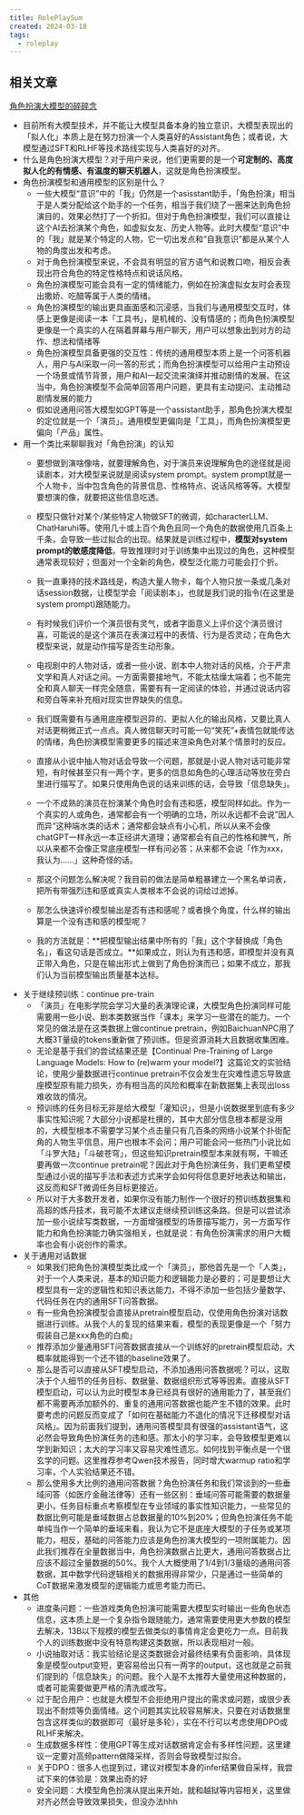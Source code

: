 ```yaml
---
title: RolePlaySum
created: 2024-03-18
tags:
  - roleplay
---
```


## 相关文章

[角色扮演大模型的碎碎念](https://mp.weixin.qq.com/s/XNCylQhaBWHbN-Sd2w6UMQ)

- 目前所有大模型技术，并不能让大模型具备本身的独立意识，大模型表现出的「拟人化」本质上是在努力扮演一个人类喜好的Assistant角色；或者说，大模型通过SFT和RLHF等技术路线实现与人类喜好的对齐。
- 什么是角色扮演大模型？对于用户来说，他们更需要的是一个**可定制的、高度拟人化的有情感、有温度的聊天机器人**，这就是角色扮演模型。
- 角色扮演模型和通用模型的区别是什么？
	- 一些大模型“意识”中的「我」仍然是一个asisstant助手，「角色扮演」相当于是人类分配给这个助手的一个任务，相当于我们绕了一圈来达到角色扮演目的，效果必然打了一个折扣。但对于角色扮演模型，我们可以直接让这个AI去扮演某个角色，如虚拟女友、历史人物等。此时大模型“意识”中的「我」就是某个特定的人物，它一切出发点和“自我意识”都是从某个人物的角度出发和考虑。
	- 对于角色扮演模型来说，不会具有明显的官方语气和说教口吻，相反会表现出符合角色的特定性格特点和说话风格。
	- 角色扮演模型可能会具有一定的情绪能力，例如在扮演虚拟女友时会表现出撒娇、吃醋等属于人类的情绪。
	- 角色扮演模型的输出更具画面感和沉浸感，当我们与通用模型交互时，体感上更像是阅读一本「工具书」，是机械的、没有情感的；而角色扮演模型更像是一个真实的人在隔着屏幕与用户聊天，用户可以想象出到对方的动作、想法和情绪等
	- 角色扮演模型具备更强的交互性：传统的通用模型本质上是一个问答机器人，用户与AI采取一问一答的形式；而角色扮演模型可以给用户主动预设一个场景或情节背景，用户和AI一起交流来演绎并推动剧情的发展。在这当中，角色扮演模型不会简单回答用户问题，更具有主动提问、主动推动剧情发展的能力
	- 假如说通用问答大模型如GPT等是一个assistant助手，那角色扮演大模型的定位就是一个「演员」。通用模型更偏向是「工具」，而角色扮演模型更偏向「产品」属性。
- 用一个类比来聊聊我对「角色扮演」的认知
	- 要想做到演啥像啥，就要理解角色，对于演员来说理解角色的途径就是阅读剧本，对大模型来说就是阅读system prompt。system prompt就是一个人物卡，当中包含角色的背景信息、性格特点、说话风格等等。大模型要想演的像，就要把这些信息吃透。
	- 模型只做针对某个/某些特定人物做SFT的微调，如characterLLM、ChatHaruhi等。使用几十或上百个角色且同一个角色的数据使用几百条上千条，会导致一些过拟合的出现。结果就是训练过程中，**模型对system prompt的敏感度降低**，导致推理时对于训练集中出现过的角色，这种模型通常表现较好；但面对一个全新的角色，模型泛化能力可能会打个折。
	- 我一直秉持的技术路线是，构造大量人物卡，每个人物只放一条或几条对话session数据，让模型学会「阅读剧本」，也就是我们说的指令(在这里是system prompt)跟随能力。

	- 有时候我们评价一个演员很有灵气，或者字面意义上评价这个演员很讨喜，可能说的是这个演员在表演过程中的表情、行为是否灵动；在角色大模型来说，就是动作描写是否生动形象。
	- 电视剧中的人物对话，或者一些小说、剧本中人物对话的风格，介于严肃文学和真人对话之间。一方面需要接地气，不能太枯燥太端着；也不能完全和真人聊天一样完全随意，需要有有一定阅读的体验，并通过说话内容和旁白等来补充相对现实世界缺失的信息。
	- 我们既需要有与通用底座模型迥异的、更拟人化的输出风格，又要比真人对话更稍微正式一点点。真人微信聊天时可能一句“笑死”+表情包就能传达的情绪，角色扮演模型需要更多的描述来渲染角色对某个情景时的反应。
	- 直接从小说中抽人物对话会导致一个问题，那就是小说人物对话可能非常短，有时候甚至只有一两个字，更多的信息如角色的心理活动等放在旁白里进行描写了。如果只使用角色说的话来训练的话，会导致「信息缺失」。

	- 一个不成熟的演员在扮演某个角色时会有违和感，模型同样如此。作为一个真实的人或角色，通常都会有一个明确的立场，所以永远都不会说”因人而异“这种端水类的话术；通常都会缺点有小心机，所以从来不会像chatGPT一样永远一本正经讲大道理；通常都会有自己的性格和脾气，所以从来都不会像正常底座模型一样有问必答；从来都不会说「作为xxx，我认为......」这种奇怪的话。
	- 那这个问题怎么解决呢？我目前的做法是简单粗暴建立一个黑名单词表，把所有带强烈违和感或真实人类根本不会说的词给过滤掉。
	- 那怎么快速评价模型输出是否有违和感呢？或者换个角度，什么样的输出算是一个没有违和感的模型呢？
	- 我的方法就是：**把模型输出结果中所有的「我」这个字替换成「角色名」，看这句话是否成立。**如果成立，则认为有违和感，即模型并没有真正带入角色，只是在输出形式上做到了角色扮演而已；如果不成立，那我们认为当前模型输出质量基本达标。
- 关于继续预训练：continue pre-train
	- 「演员」在电影学院会学习大量的表演理论课，大模型角色扮演同样可能需要用一些小说、剧本类数据当作「课本」来学习一些潜在的能力。一个常见的做法是在这类数据上做continue pretrain，例如BaichuanNPC用了大概3T量级的tokens重新做了预训练。但是资源消耗大且数据收集困难。
	- 无论是基于我们的尝试结果还是【Continual Pre-Training of Large Language Models: How to (re)warm your model?】这篇论文的实验结论，使用少量数据进行continue pretrain不仅会发生在灾难性遗忘导致底座模型原有能力损失，亦有相当高的风险和概率在新数据集上表现出loss难收敛的情况。
	- 预训练的任务目标无非是给大模型「灌知识」，但是小说数据里到底有多少事实性知识呢？大部分小说都是杜撰的，其中大部分信息根本都是没用的，大模型根本不需要学习某个点击量只有几百条的网络小说某个扑街配角的人物生平信息，用户也根本不会问；用户可能会问一些热门小说比如「斗罗大陆」「斗破苍穹」，但这些知识pretrain模型本来就有啊，干嘛还要再做一次continue pretrain呢？因此对于角色扮演任务，我们更希望模型通过小说的描写手法和表述方式来学会如何将信息更好地表达和输出，这反而和SFT微调任务目标更接近。
	- 所以对于大多数开发者，如果你没有能力制作一个很好的预训练数据集和高超的炼丹技术，我可能不太建议走继续预训练这条路。但是可以尝试添加一些小说续写类数据，一方面增强模型的场景描写能力，另一方面写作能力和角色扮演能力确实强相关，也就是说：有角色扮演需求的用户大概率也会有小说创作的需求。
- 关于通用对话数据
	- 如果我们把角色扮演模型类比成一个「演员」，那他首先是一个「人类」，对于一个人类来说，基本的知识能力和逻辑能力是必要的；可是要想让大模型具有一定的逻辑性和知识表达能力，不得不添加一些包括少量数学、代码任务在内的通用SFT问答数据。
	- 有一些角色扮演模型会直接从pretrain模型启动，仅使用角色扮演对话数据进行训练。从我个人的复现的结果来看，模型的表现更像是一个「努力假装自己是xxx角色的白痴」
	- 推荐添加少量通用SFT问答数据直接从一个训练好的pretrain模型启动，大概率就能得到一个还不错的baseline效果了。
	- 那么是否可以直接从SFT模型启动，不添加通用问答数据呢？可以，这取决于个人细节的任务目标、数据量、数据组织形式等等因素。直接从SFT模型启动，可以认为此时模型本身已经具有很好的通用能力了，甚至我们都不需要再添加额外的、重复的通用问答数据也能产生不错的效果。此时要考虑的问题反而变成了「如何在基础能力不退化的情况下迁移模型对话风格」。因为前面我们提到，通用问答模型具有很强的assistant语气，这必然会导致角色扮演任务的违和感。那太小的学习率，会导致模型更难以学到新知识；太大的学习率又容易灾难性遗忘。如何找到平衡点是一个很玄学的问题。这里推荐参考Qwen技术报告，同时增大warmup ratio和学习率，个人实验结果还不错。
	- 那么使用多大比例的通用问答数据？角色扮演任务和我们常谈到的一些垂域问答（如医疗金融法律等）还有一些区别：垂域问答可能需要的数据量更小，任务目标重点考察模型在专业领域的事实性知识能力，一些常见的数据比例可能是垂域数据占总数据量的10%到20%；但角色扮演任务不能单纯当作一个简单的垂域来看，我认为它不是底座大模型的子任务或某项能力，相反，基础的问答能力应该是角色扮演大模型的一项附属能力。因此我们推荐在全量数据当中，角色扮演数据占比更大，通用问答数据占比应该不超过全量数据的50%。我个人大概使用了1/4到1/3量级的通用问答数据，其中数学代码逻辑相关的数据用得非常少，只是通过一些简单的CoT数据来激发模型的逻辑能力或思考能力而已。
- 其他
	- 进度条问题：一些游戏类角色扮演可能需要大模型实时输出一些角色状态信息，这本质上是一个复杂指令跟随能力，通常需要使用更大参数的模型去解决，13B以下规模的模型去做类似的事情肯定会更吃力一点。目前我个人的训练数据中没有特意构建这类数据，所以表现相对一般。
	- 小说抽取对话：我实验结论是这类数据会对最终结果有负面影响，具体现象是模型output变短，更容易给出只有一两字的output，这也就是之前我们提到的「信息缺失」的问题。我个人是不太推荐大量使用这种数据的，或者可能需要做更严格的清洗或改写。
	- 过于配合用户：也就是大模型不会拒绝用户提出的需求或问题，或很少表现出不耐烦等负面情绪。这个问题其实比较容易解决，只要在对话数据里包含这样类似的数据即可（最好是多轮），实在不行可以考虑使用DPO或RLHF来解决。
	- 生成数据多样性：使用GPT等生成对话数据肯定会有多样性问题，这里建议一定要对高频pattern做降采样，否则会导致模型过拟合。
	- 关于DPO：很多人也提到过，建议对模型本身的infer结果做自采样，我尝试下来的体验是：效果出奇的好
	- 安全问题：大模型角色扮演从提出来开始，就和越狱等内容相关，这里做对齐必然会导致效果损失，但没办法hhh
